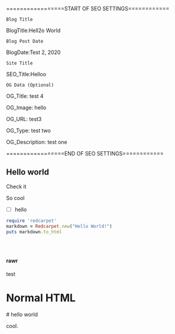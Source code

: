 =================START OF SEO SETTINGS============

<code>Blog Title</code>

BlogTitle:Hell2o World

<code>Blog Post Date</code>

BlogDate:Test 2, 2020

<code>Site Title</code>

SEO_Title:Helloo

<code>OG Data (Optional)</code>

OG_Title: test 4

OG_Image: hello

OG_URL: test3

OG_Type: test two

OG_Description: test one

=================END OF SEO SETTINGS============


<github-md>
    
## Hello world 

Check it     

So cool

- [ ] hello


```ruby
require 'redcarpet'
markdown = Redcarpet.new("Hello World!")
puts markdown.to_html
```



<pre class="language-markup"><code>
    <!-- code content to highlight... -->
</code></pre>

#### rawr 


test 

</github-md>

<h1> Normal HTML </h1> 
# hello world

cool.
